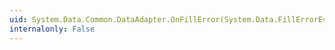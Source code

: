 ```yaml
---
uid: System.Data.Common.DataAdapter.OnFillError(System.Data.FillErrorEventArgs)
internalonly: False
---
```

